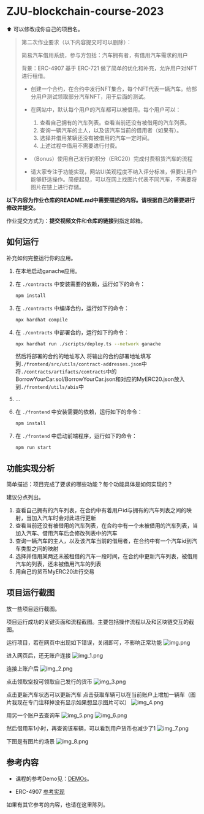 # ZJU-blockchain-course-2023

⬆ 可以️修改成你自己的项目名。

> 第二次作业要求（以下内容提交时可以删除）：
> 
> 简易汽车借用系统，参与方包括：汽车拥有者，有借用汽车需求的用户
>
> 背景：ERC-4907 基于 ERC-721 做了简单的优化和补充，允许用户对NFT进行租借。
> - 创建一个合约，在合约中发行NFT集合，每个NFT代表一辆汽车。给部分用户测试领取部分汽车NFT，用于后面的测试。
> - 在网站中，默认每个用户的汽车都可以被借用。每个用户可以： 
>    1. 查看自己拥有的汽车列表。查看当前还没有被借用的汽车列表。
>    2. 查询一辆汽车的主人，以及该汽车当前的借用者（如果有）。
>    3. 选择并借用某辆还没有被借用的汽车一定时间。
>    4. 上述过程中借用不需要进行付费。
> 
> - （Bonus）使用自己发行的积分（ERC20）完成付费租赁汽车的流程
> - 请大家专注于功能实现，网站UI美观程度不纳入评分标准，但要让用户能够舒适操作。简便起见，可以在网上找图片代表不同汽车，不需要将图片在链上进行存储。

**以下内容为作业仓库的README.md中需要描述的内容。请根据自己的需要进行修改并提交。**

作业提交方式为：**提交视频文件**和**仓库的链接**到指定邮箱。

## 如何运行

补充如何完整运行你的应用。

1. 在本地启动ganache应用。

2. 在 `./contracts` 中安装需要的依赖，运行如下的命令：
    ```bash
    npm install
    ```
3. 在 `./contracts` 中编译合约，运行如下的命令：
    ```bash
    npx hardhat compile
    ```
4. 在 `./contracts` 中部署合约，运行如下的命令：
    ```bash
   npx hardhat run ./scripts/deploy.ts --network ganache
   ```
   然后将部署的合约的地址写入 将输出的合约部署地址填写到`./frontend/src/utils/contract-addresses.json`中
   将`./contracts/artifacts/contracts`中的BorrowYourCar.sol/BorrowYourCar.json和对应的MyERC20.json放入到`./frontend/utils/abis`中
5. ...
6. 在 `./frontend` 中安装需要的依赖，运行如下的命令：
    ```bash
    npm install
    ```
7. 在 `./frontend` 中启动前端程序，运行如下的命令：
    ```bash
    npm run start
    ```

## 功能实现分析

简单描述：项目完成了要求的哪些功能？每个功能具体是如何实现的？

建议分点列出。
1. 查看自己拥有的汽车列表，在合约中有着用户id与拥有的汽车列表之间的映射，当加入汽车时会对此进行更新
2. 查看当前还没有被借用的汽车列表，在合约中有一个未被借用的汽车列表，当加入汽车、借用汽车后会修改列表中的汽车
3. 查询一辆汽车的主人，以及该汽车当前的借用者，在合约中有一个汽车id到汽车类型之间的映射
4. 选择并借用某两还未被租借的汽车一段时间，在合约中更新汽车列表，被借用汽车的列表，还未被借用汽车的列表
5. 用自己的货币MyERC20进行交易

## 项目运行截图

放一些项目运行截图。

项目运行成功的关键页面和流程截图。主要包括操作流程以及和区块链交互的截图。

运行项目，若在网页中出现如下错误，关闭即可，不影响正常功能
![img.png](img.png)

进入网页后，还无账户连接
![img_1.png](img_1.png)

连接上账户后
![img_2.png](img_2.png)

点击领取空投可领取自己发行的货币
![img_3.png](img_3.png)

点击更新汽车状态可以更新汽车
点击获取车辆可以在当前账户上增加一辆车（图片我现在专门注释掉没有显示如果想显示图片可以）
![img_4.png](img_4.png)

用另一个账户去查询车
![img_5.png](img_5.png)
![img_6.png](img_6.png)

然后借用车1小时，再查询该车辆，可以看到用户货币也减少了1
![img_7.png](img_7.png)

下图是有图片的场景
![img_8.png](img_8.png)

## 参考内容

- 课程的参考Demo见：[DEMOs](https://github.com/LBruyne/blockchain-course-demos)。

- ERC-4907 [参考实现](https://eips.ethereum.org/EIPS/eip-4907)

如果有其它参考的内容，也请在这里陈列。
